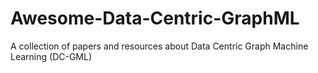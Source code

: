 # Awesome-Data-Centric-GraphML
A collection of papers and resources about Data Centric Graph Machine Learning (DC-GML)
